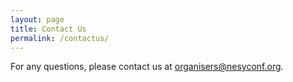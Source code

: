 ```yaml
---
layout: page
title: Contact Us
permalink: /contactus/
---
```


For any questions, please contact us at [organisers@nesyconf.org](mailto:organisers@nesyconf.org).
